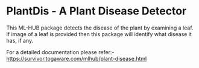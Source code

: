 # PlantDis - A Plant Disease Detector
This ML-HUB package detects the disease of the plant by examining a leaf. If image of a leaf is provided then this package will identify what disease it has, if any.

For a detailed documentation please refer:- https://survivor.togaware.com/mlhub/plant-disease.html

